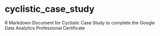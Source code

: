 # cyclistic_case_study
R Markdown Document for Cyclistic Case Study to complete the Google Data Analytics Professional Certificate
